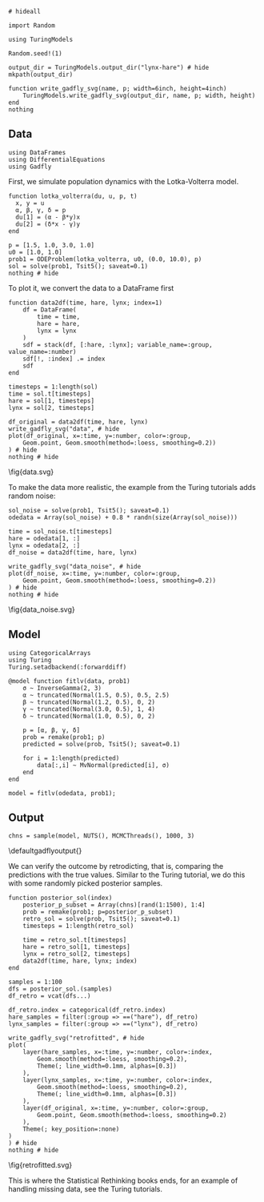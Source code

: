 <!--This file was generated, do not modify it.-->
```julia:ex1
# hideall

import Random

using TuringModels

Random.seed!(1)

output_dir = TuringModels.output_dir("lynx-hare") # hide
mkpath(output_dir)

function write_gadfly_svg(name, p; width=6inch, height=4inch)
    TuringModels.write_gadfly_svg(output_dir, name, p; width, height)
end
nothing
```

## Data

```julia:ex2
using DataFrames
using DifferentialEquations
using Gadfly
```

First, we simulate population dynamics with the Lotka-Volterra model.

```julia:ex3
function lotka_volterra(du, u, p, t)
  x, y = u
  α, β, γ, δ = p
  du[1] = (α - β*y)x
  du[2] = (δ*x - γ)y
end

p = [1.5, 1.0, 3.0, 1.0]
u0 = [1.0, 1.0]
prob1 = ODEProblem(lotka_volterra, u0, (0.0, 10.0), p)
sol = solve(prob1, Tsit5(); saveat=0.1)
nothing # hide
```

To plot it, we convert the data to a DataFrame first

```julia:ex4
function data2df(time, hare, lynx; index=1)
    df = DataFrame(
        time = time,
        hare = hare,
        lynx = lynx
    )
    sdf = stack(df, [:hare, :lynx]; variable_name=:group, value_name=:number)
    sdf[!, :index] .= index
    sdf
end

timesteps = 1:length(sol)
time = sol.t[timesteps]
hare = sol[1, timesteps]
lynx = sol[2, timesteps]

df_original = data2df(time, hare, lynx)
write_gadfly_svg("data", # hide
plot(df_original, x=:time, y=:number, color=:group,
    Geom.point, Geom.smooth(method=:loess, smoothing=0.2))
) # hide
nothing # hide
```

\fig{data.svg}

To make the data more realistic, the example from the Turing tutorials adds random noise:

```julia:ex5
sol_noise = solve(prob1, Tsit5(); saveat=0.1)
odedata = Array(sol_noise) + 0.8 * randn(size(Array(sol_noise)))

time = sol_noise.t[timesteps]
hare = odedata[1, :]
lynx = odedata[2, :]
df_noise = data2df(time, hare, lynx)

write_gadfly_svg("data_noise", # hide
plot(df_noise, x=:time, y=:number, color=:group,
    Geom.point, Geom.smooth(method=:loess, smoothing=0.2))
) # hide
nothing # hide
```

\fig{data_noise.svg}

## Model

```julia:ex6
using CategoricalArrays
using Turing
Turing.setadbackend(:forwarddiff)

@model function fitlv(data, prob1)
    σ ~ InverseGamma(2, 3)
    α ~ truncated(Normal(1.5, 0.5), 0.5, 2.5)
    β ~ truncated(Normal(1.2, 0.5), 0, 2)
    γ ~ truncated(Normal(3.0, 0.5), 1, 4)
    δ ~ truncated(Normal(1.0, 0.5), 0, 2)

    p = [α, β, γ, δ]
    prob = remake(prob1; p)
    predicted = solve(prob, Tsit5(); saveat=0.1)

    for i = 1:length(predicted)
        data[:,i] ~ MvNormal(predicted[i], σ)
    end
end

model = fitlv(odedata, prob1);
```

## Output

```julia:ex7
chns = sample(model, NUTS(), MCMCThreads(), 1000, 3)
```

\defaultgadflyoutput{}

We can verify the outcome by retrodicting, that is, comparing the predictions with the true values.
Similar to the Turing tutorial, we do this with some randomly picked posterior samples.

```julia:ex8
function posterior_sol(index)
    posterior_p_subset = Array(chns)[rand(1:1500), 1:4]
    prob = remake(prob1; p=posterior_p_subset)
    retro_sol = solve(prob, Tsit5(); saveat=0.1)
    timesteps = 1:length(retro_sol)

    time = retro_sol.t[timesteps]
    hare = retro_sol[1, timesteps]
    lynx = retro_sol[2, timesteps]
    data2df(time, hare, lynx; index)
end

samples = 1:100
dfs = posterior_sol.(samples)
df_retro = vcat(dfs...)

df_retro.index = categorical(df_retro.index)
hare_samples = filter(:group => ==("hare"), df_retro)
lynx_samples = filter(:group => ==("lynx"), df_retro)

write_gadfly_svg("retrofitted", # hide
plot(
    layer(hare_samples, x=:time, y=:number, color=:index,
        Geom.smooth(method=:loess, smoothing=0.2),
        Theme(; line_width=0.1mm, alphas=[0.3])
    ),
    layer(lynx_samples, x=:time, y=:number, color=:index,
        Geom.smooth(method=:loess, smoothing=0.2),
        Theme(; line_width=0.1mm, alphas=[0.3])
    ),
    layer(df_original, x=:time, y=:number, color=:group,
        Geom.point, Geom.smooth(method=:loess, smoothing=0.2)
    ),
    Theme(; key_position=:none)
)
) # hide
nothing # hide
```

\fig{retrofitted.svg}

This is where the Statistical Rethinking books ends, for an example of handling missing data, see the Turing tutorials.

